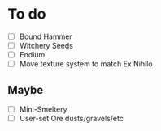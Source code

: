 # To do
- [ ] Bound Hammer
- [ ] Witchery Seeds
- [ ] Endium
- [ ] Move texture system to match Ex Nihilo

## Maybe
- [ ] Mini-Smeltery
- [ ] User-set Ore dusts/gravels/etc